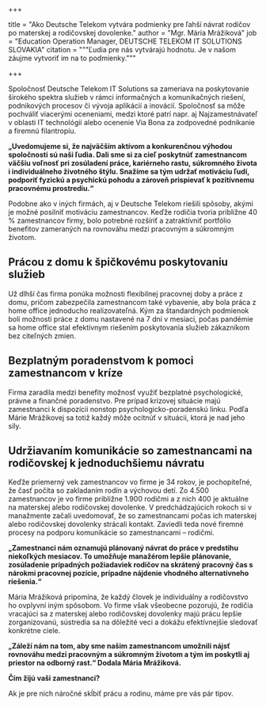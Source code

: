+++

title = "Ako Deutsche Telekom vytvára podmienky pre ľahší návrat rodičov po materskej a rodičovskej dovolenke." 
author = "Mgr. Mária Mrážiková" 
job = "Education Operation Manager, DEUTSCHE TELEKOM IT SOLUTIONS SLOVAKIA" 
citation = """Ľudia pre nás vytvárajú hodnotu. Je v našom záujme vytvoriť im na to podmienky."""


+++


Spoločnosť Deutsche Telekom IT Solutions sa zameriava na poskytovanie širokého spektra služieb v rámci informačných a komunikačných riešení, podnikových procesov či vývoja aplikácií a inovácií. Spoločnosť sa môže pochváliť viacerými oceneniami, medzi ktoré patrí napr. aj Najzamestnávateľ v oblasti IT technológií alebo ocenenie Via Bona za zodpovedné podnikanie a firemnú filantropiu.

**„Uvedomujeme si, že najväčším aktívom a konkurenčnou výhodou spoločnosti sú naši ľudia. Dali sme si za cieľ poskytnúť zamestnancom väčšiu voľnosť pri zosúladení práce, kariérneho rastu, súkromného života i individuálneho životného štýlu. Snažíme sa tým udržať motiváciu ľudí, podporiť fyzickú a psychickú pohodu a zároveň prispievať k pozitívnemu pracovnému prostrediu.“**

Podobne ako v iných firmách, aj v Deutsche Telekom riešili spôsoby, akými je možné posilniť motiváciu zamestnancov. Keďže rodičia tvoria približne 40 % zamestnancov firmy, bolo potrebné rozšíriť a zatraktívniť portfólio benefitov zameraných na rovnováhu medzi pracovným a súkromným životom.


## Prácou z domu k špičkovému poskytovaniu služieb

Už dlhší čas firma ponúka možnosti flexibilnej pracovnej doby a práce z domu, pričom zabezpečila zamestnancom také vybavenie, aby bola práca z home office jednoducho realizovateľná. Kým za štandardných podmienok boli možnosti práce z domu nastavené na 7 dní v mesiaci, počas pandémie sa home office stal efektívnym riešením poskytovania služieb zákazníkom bez citeľných zmien.

## Bezplatným poradenstvom k pomoci zamestnancom v kríze

Firma zaradila medzi benefity možnosť využiť bezplatné psychologické, právne a finančné poradenstvo. Pre prípad krízovej situácie majú zamestnanci k dispozícii nonstop psychologicko-poradenskú linku. Podľa Márie Mrážikovej sa totiž každý môže ocitnúť v situácii, ktorá je nad jeho sily.


## Udržiavaním komunikácie so zamestnancami na rodičovskej k jednoduchšiemu návratu

Keďže priemerný vek zamestnancov vo firme je 34 rokov, je pochopiteľné, že časť počíta so zakladaním rodín a výchovou detí. Zo 4.500 zamestnancov je vo firme približne 1.900 rodičmi a z nich 400 je aktuálne na materskej alebo rodičovskej dovolenke. V predchádzajúcich rokoch si v manažmente začali uvedomovať, že so zamestnancami počas ich materskej alebo rodičovskej dovolenky strácali kontakt. Zaviedli teda nové firemné procesy na podporu komunikácie so zamestnancami – rodičmi.

**„Zamestnanci nám oznamujú plánovaný návrat do práce v predstihu niekoľkých mesiacov. To umožňuje manažérom lepšie plánovanie, zosúladenie prípadných požiadaviek rodičov na skrátený pracovný čas s nárokmi pracovnej pozície, prípadne nájdenie vhodného alternatívneho riešenia.“**

Mária Mrážiková pripomína, že každý človek je individuálny a rodičovstvo ho ovplyvní iným spôsobom. Vo firme však všeobecne pozorujú, že rodičia vracajúci sa z materskej alebo rodičovskej dovolenky majú prácu lepšie zorganizovanú, sústredia sa na dôležité veci a dokážu efektívnejšie sledovať konkrétne ciele.


**„Záleží nám na tom, aby sme našim zamestnancom umožnili nájsť rovnováhu medzi pracovným a súkromným životom a tým im poskytli aj priestor na odborný rast.“ Dodala Mária Mrážiková.**




**Čím žijú vaši zamestnanci?**

Ak je pre nich náročné skĺbiť prácu a rodinu, máme pre vás pár tipov. 

